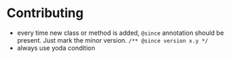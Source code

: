 Contributing
============

 * every time new class or method is added, `@since` annotation should be present. Just mark the minor version. `/** @since version x.y */`
 * always use yoda condition
